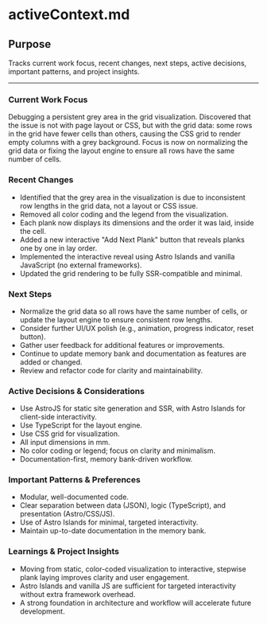 # activeContext.md

## Purpose
Tracks current work focus, recent changes, next steps, active decisions, important patterns, and project insights.

---

### Current Work Focus
Debugging a persistent grey area in the grid visualization. Discovered that the issue is not with page layout or CSS, but with the grid data: some rows in the grid have fewer cells than others, causing the CSS grid to render empty columns with a grey background. Focus is now on normalizing the grid data or fixing the layout engine to ensure all rows have the same number of cells.

### Recent Changes
- Identified that the grey area in the visualization is due to inconsistent row lengths in the grid data, not a layout or CSS issue.
- Removed all color coding and the legend from the visualization.
- Each plank now displays its dimensions and the order it was laid, inside the cell.
- Added a new interactive "Add Next Plank" button that reveals planks one by one in lay order.
- Implemented the interactive reveal using Astro Islands and vanilla JavaScript (no external frameworks).
- Updated the grid rendering to be fully SSR-compatible and minimal.

### Next Steps
- Normalize the grid data so all rows have the same number of cells, or update the layout engine to ensure consistent row lengths.
- Consider further UI/UX polish (e.g., animation, progress indicator, reset button).
- Gather user feedback for additional features or improvements.
- Continue to update memory bank and documentation as features are added or changed.
- Review and refactor code for clarity and maintainability.

### Active Decisions & Considerations
- Use AstroJS for static site generation and SSR, with Astro Islands for client-side interactivity.
- Use TypeScript for the layout engine.
- Use CSS grid for visualization.
- All input dimensions in mm.
- No color coding or legend; focus on clarity and minimalism.
- Documentation-first, memory bank-driven workflow.

### Important Patterns & Preferences
- Modular, well-documented code.
- Clear separation between data (JSON), logic (TypeScript), and presentation (Astro/CSS/JS).
- Use of Astro Islands for minimal, targeted interactivity.
- Maintain up-to-date documentation in the memory bank.

### Learnings & Project Insights
- Moving from static, color-coded visualization to interactive, stepwise plank laying improves clarity and user engagement.
- Astro Islands and vanilla JS are sufficient for targeted interactivity without extra framework overhead.
- A strong foundation in architecture and workflow will accelerate future development.
